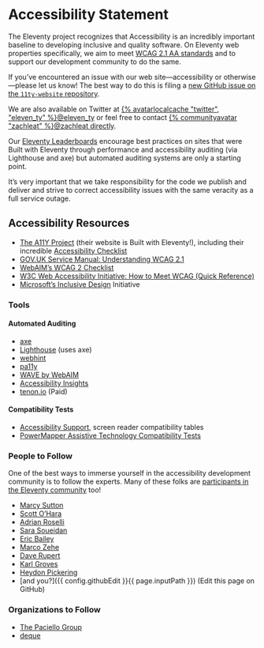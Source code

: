 ---
---
# Accessibility Statement

The Eleventy project recognizes that Accessibility is an incredibly important baseline to developing inclusive and quality software. On Eleventy web properties specifically, we aim to meet [WCAG 2.1 AA standards](https://www.w3.org/WAI/standards-guidelines/wcag/) and to support our development community to do the same.

If you’ve encountered an issue with our web site—accessibility or otherwise—please let us know! The best way to do this is filing a [new GitHub issue on the `11ty-website` repository](https://github.com/11ty/11ty-website/issues).

We are also available on Twitter at [{% avatarlocalcache "twitter", "eleven_ty" %}@eleven_ty](https://twitter.com/eleven_ty) or feel free to contact [{% communityavatar "zachleat" %}@zachleat directly](https://twitter.com/zachleat).

Our [Eleventy Leaderboards](/speedlify/) encourage best practices on sites that were Built with Eleventy through performance and accessibility auditing (via Lighthouse and axe) but automated auditing systems are only a starting point.

It’s very important that we take responsibility for the code we publish and deliver and strive to correct accessibility issues with the same veracity as a full service outage.

## Accessibility Resources

* [The A11Y Project](https://www.a11yproject.com/) (their website is Built with Eleventy!), including their incredible [Accessibility Checklist](https://www.a11yproject.com/checklist/)
* [GOV.UK Service Manual: Understanding WCAG 2.1](https://www.gov.uk/service-manual/helping-people-to-use-your-service/understanding-wcag)
* [WebAIM’s WCAG 2 Checklist](https://webaim.org/standards/wcag/checklist)
* [W3C Web Accessibility Initiative: How to Meet WCAG (Quick Reference)](https://www.w3.org/WAI/WCAG21/quickref/)
* [Microsoft’s Inclusive Design](https://www.microsoft.com/design/inclusive/) Initiative

### Tools

#### Automated Auditing

* [axe](https://www.deque.com/axe/)
* [Lighthouse](https://developers.google.com/web/tools/lighthouse/) (uses axe)
* [webhint](https://webhint.io/)
* [pa11y](https://pa11y.org/)
* [WAVE by WebAIM](https://wave.webaim.org/)
* [Accessibility Insights](https://accessibilityinsights.io/)
* [tenon.io](https://tenon.io/) (Paid)

#### Compatibility Tests

* [Accessibility Support](https://a11ysupport.io/), screen reader compatibility tables
* [PowerMapper Assistive Technology Compatibility Tests](https://www.powermapper.com/tests/)

### People to Follow

One of the best ways to immerse yourself in the accessibility development community is to follow the experts. Many of these folks are [participants in the Eleventy community](/authors/) too!

* [Marcy Sutton](https://marcysutton.com/writing/)
* [Scott O’Hara](https://www.scottohara.me/writing/)
* [Adrian Roselli](http://adrianroselli.com/tag/accessibility)
* [Sara Soueidan](https://www.sarasoueidan.com/tags/accessibility/)
* [Eric Bailey](https://ericwbailey.design/)
* [Marco Zehe](https://marcozehe.de/web-accessibility-resources/)
* [Dave Rupert](https://davatron5000.github.io/a11y-nutrition-cards/)
* [Karl Groves](https://karlgroves.com/)
* [Heydon Pickering](https://heydonworks.com/)
* [and you?]({{ config.githubEdit }}{{ page.inputPath }}) (Edit this page on GitHub)</a>

### Organizations to Follow

* [The Paciello Group](https://www.paciellogroup.com/)
* [deque](https://www.deque.com/)
